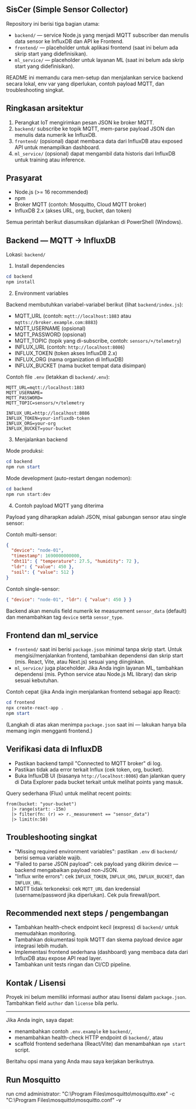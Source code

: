 ## SisCer (Simple Sensor Collector)

Repository ini berisi tiga bagian utama:

- `backend/` — service Node.js yang menjadi MQTT subscriber dan menulis data sensor ke InfluxDB dan API ke Frontend.
- `frontend/` — placeholder untuk aplikasi frontend (saat ini belum ada skrip start yang didefinisikan).
- `ml_service/` — placeholder untuk layanan ML (saat ini belum ada skrip start yang didefinisikan).

README ini memandu cara men-setup dan menjalankan service backend secara lokal, env var yang diperlukan, contoh payload MQTT, dan troubleshooting singkat.

## Ringkasan arsitektur

1. Perangkat IoT mengirimkan pesan JSON ke broker MQTT.
2. `backend/` subscribe ke topik MQTT, mem-parse payload JSON dan menulis data numerik ke InfluxDB.
3. `frontend/` (opsional) dapat membaca data dari InfluxDB atau exposed API untuk menampilkan dashboard.
4. `ml_service/` (opsional) dapat mengambil data historis dari InfluxDB untuk training atau inference.

## Prasyarat

- Node.js (>= 16 recommended)
- npm
- Broker MQTT (contoh: Mosquitto, Cloud MQTT broker)
- InfluxDB 2.x (akses URL, org, bucket, dan token)

Semua perintah berikut diasumsikan dijalankan di PowerShell (Windows).

## Backend — MQTT -> InfluxDB

Lokasi: `backend/`

1) Install dependencies

```powershell
cd backend
npm install
```

2) Environment variables

Backend membutuhkan variabel-variabel berikut (lihat `backend/index.js`):

- MQTT_URL (contoh: `mqtt://localhost:1883` atau `mqtts://broker.example.com:8883`)
- MQTT_USERNAME (opsional)
- MQTT_PASSWORD (opsional)
- MQTT_TOPIC (topik yang di-subscribe, contoh: `sensors/+/telemetry`)
- INFLUX_URL (contoh: `http://localhost:8086`)
- INFLUX_TOKEN (token akses InfluxDB 2.x)
- INFLUX_ORG (nama organization di InfluxDB)
- INFLUX_BUCKET (nama bucket tempat data disimpan)

Contoh file `.env` (letakkan di `backend/.env`):

```
MQTT_URL=mqtt://localhost:1883
MQTT_USERNAME=
MQTT_PASSWORD=
MQTT_TOPIC=sensors/+/telemetry

INFLUX_URL=http://localhost:8086
INFLUX_TOKEN=your-influxdb-token
INFLUX_ORG=your-org
INFLUX_BUCKET=your-bucket
```

3) Menjalankan backend

Mode produksi:

```powershell
cd backend
npm run start
```

Mode development (auto-restart dengan nodemon):

```powershell
cd backend
npm run start:dev
```

4) Contoh payload MQTT yang diterima

Payload yang diharapkan adalah JSON, misal gabungan sensor atau single sensor:

Contoh multi-sensor:

```json
{
  "device": "node-01",
  "timestamp": 1690000000000,
  "dht11": { "temperature": 27.5, "humidity": 72 },
  "ldr": { "value": 450 },
  "soil": { "value": 512 }
}
```

Contoh single-sensor:

```json
{ "device": "node-01", "ldr": { "value": 450 } }
```

Backend akan menulis field numerik ke measurement `sensor_data` (default) dan menambahkan tag `device` serta `sensor_type`.

## Frontend dan ml_service

- `frontend/` saat ini berisi `package.json` minimal tanpa skrip start. Untuk mengisi/menjalankan frontend, tambahkan dependensi dan skrip start (mis. React, Vite, atau Next.js) sesuai yang diinginkan.
- `ml_service/` juga placeholder. Jika Anda ingin layanan ML, tambahkan dependensi (mis. Python service atau Node.js ML library) dan skrip sesuai kebutuhan.

Contoh cepat (jika Anda ingin menjalankan frontend sebagai app React):

```powershell
cd frontend
npx create-react-app .
npm start
```

(Langkah di atas akan menimpa `package.json` saat ini — lakukan hanya bila memang ingin mengganti frontend.)

## Verifikasi data di InfluxDB

- Pastikan backend tampil "Connected to MQTT broker" di log.
- Pastikan tidak ada error terkait Influx (cek token, org, bucket).
- Buka InfluxDB UI (biasanya `http://localhost:8086`) dan jalankan query di Data Explorer pada bucket terkait untuk melihat points yang masuk.

Query sederhana (Flux) untuk melihat recent points:

```
from(bucket: "your-bucket")
  |> range(start: -15m)
  |> filter(fn: (r) => r._measurement == "sensor_data")
  |> limit(n:50)
```

## Troubleshooting singkat

- "Missing required environment variables": pastikan `.env` di `backend/` berisi semua variable wajib.
- "Failed to parse JSON payload": cek payload yang dikirim device — backend mengabaikan payload non-JSON.
- "Influx write errors": cek `INFLUX_TOKEN`, `INFLUX_ORG`, `INFLUX_BUCKET`, dan `INFLUX_URL`.
- MQTT tidak terkoneksi: cek `MQTT_URL` dan kredensial (username/password jika diperlukan). Cek pula firewall/port.

## Recommended next steps / pengembangan

- Tambahkan health-check endpoint kecil (express) di `backend/` untuk memudahkan monitoring.
- Tambahkan dokumentasi topik MQTT dan skema payload device agar integrasi lebih mudah.
- Implementasi frontend sederhana (dashboard) yang membaca data dari InfluxDB atau expose API read layer.
- Tambahkan unit tests ringan dan CI/CD pipeline.

## Kontak / Lisensi

Proyek ini belum memiliki informasi author atau lisensi dalam `package.json`. Tambahkan field `author` dan `license` bila perlu.

---

Jika Anda ingin, saya dapat:

- menambahkan contoh `.env.example` ke `backend/`,
- menambahkan health-check HTTP endpoint di `backend/`, atau
- scaffold frontend sederhana (React/Vite) dan menambahkan `npm start` script.

Beritahu opsi mana yang Anda mau saya kerjakan berikutnya.

## Run Mosquitto
run cmd administrator:
"C:\Program Files\mosquitto\mosquitto.exe" -c "C:\Program Files\mosquitto\mosquitto.conf" -v